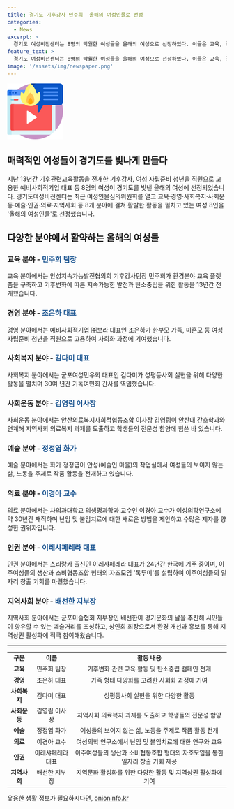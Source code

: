 ```yaml
---
title: 경기도 기후강사 민주희  올해의 여성인물로 선정
categories:
  - News
excerpt: >
  경기도 여성비전센터는 8명의 탁월한 여성들을 올해의 여성으로 선정하였다. 이들은 교육, 경영, 사회복지, 사회운동, 예술, 인권, 의료, 그리고 지역사회 등 8개 분야에서 활발한 활동을 펼치며 눈에 띄는 성과를 보였다. 이 중에는 기후관련 교육활동을 전개한 기후 강사, 여성 자립을 위해 노력하는 예비사회적기업 대표, 그리고 사회운동가, 화가, 교수, 인권 활동가, 지역사회 활성화에 기여한 분야 지부장이 포함되어 있다. 그들의 다양하고 탁월한 업적들이 경기도 여성인물심의위원회 및 여성비전센터에서 인정받아 큰 주목을 받고 있다. (문자수: 379)
feature_text: >
  경기도 여성비전센터는 8명의 탁월한 여성들을 올해의 여성으로 선정하였다. 이들은 교육, 경영, 사회복지, 사회운동, 예술, 인권, 의료, 그리고 지역사회 등 8개 분야에서 활발한 활동을 펼치며 눈에 띄는 성과를 보였다. 이 중에는 기후관련 교육활동을 전개한 기후 강사, 여성 자립을 위해 노력하는 예비사회적기업 대표, 그리고 사회운동가, 화가, 교수, 인권 활동가, 지역사회 활성화에 기여한 분야 지부장이 포함되어 있다. 그들의 다양하고 탁월한 업적들이 경기도 여성인물심의위원회 및 여성비전센터에서 인정받아 큰 주목을 받고 있다. (문자수: 379)
image: '/assets/img/newspaper.png'
---
```


<p><img src="/assets/img/news.png" alt="rentncar 속보" /></p>

<h2 data-ke-size="size26">매력적인 여성들이 경기도를 빛나게 만들다</h2>

<p data-ke-size="size16">지난 13년간 기후관련교육활동을 전개한 기후강사, 여성 자립준비 청년을 직원으로 고용한 예비사회적기업 대표 등 8명의 여성이 경기도를 빛낸 올해의 여성에 선정되었습니다. 경기도여성비전센터는 최근 여성인물심의위원회를 열고 교육·경영·사회복지·사회운동·예술·인권·의료·지역사회 등 8개 분야에 걸쳐 활발한 활동을 펼치고 있는 여성 8인을 '올해의 여성인물'로 선정했습니다.</p>

<h2 data-ke-size="size24">다양한 분야에서 활약하는 올해의 여성들</h2>

<h3 data-ke-size="size22">교육 분야 - <b><span style="color: #1a5490;">민주희 팀장</span></b></h3>

<p data-ke-size="size16">교육 분야에서는 안성지속가능발전협의회 기후강사팀장 민주희가 환경분야 교육 플랫폼을 구축하고 기후변화에 따른 지속가능한 발전과 탄소중립을 위한 활동을 13년간 전개했습니다.</p>

<h3 data-ke-size="size22">경영 분야 - <b><span style="color: #1a5490;">조은하 대표</span></b></h3>

<p data-ke-size="size16">경영 분야에서는 예비사회적기업 ㈜보라 대표인 조은하가 한부모 가족, 미혼모 등 여성 자립준비 청년을 직원으로 고용하여 사회화 과정에 기여했습니다.</p>

<h3 data-ke-size="size22">사회복지 분야 - <b><span style="color: #1a5490;">김다미 대표</span></b></h3>

<p data-ke-size="size16">사회복지 분야에서는 군포여성민우회 대표인 김다미가 성평등사회 실현을 위해 다양한 활동을 펼치며 30여 년간 기독여민회 간사를 역임했습니다.</p>

<h3 data-ke-size="size22">사회운동 분야 - <b><span style="color: #1a5490;">김영림 이사장</span></b></h3>

<p data-ke-size="size16">사회운동 분야에서는 안산의료복지사회적협동조합 이사장 김영림이 안산대 간호학과와 연계해 지역사회 의료복지 과제를 도출하고 학생들의 전문성 함양에 힘쓴 바 있습니다.</p>

<h3 data-ke-size="size22">예술 분야 - <b><span style="color: #1a5490;">정정엽 화가</span></b></h3>

<p data-ke-size="size16">예술 분야에서는 화가 정정엽이 안성(예술인 마을)의 작업실에서 여성들의 보이지 않는 삶, 노동을 주제로 작품 활동을 전개하고 있습니다.</p>

<h3 data-ke-size="size22">의료 분야 - <b><span style="color: #1a5490;">이경아 교수</span></b></h3>

<p data-ke-size="size16">의료 분야에서는 차의과대학교 의생명과학과 교수인 이경아 교수가 여성의학연구소에 약 30년간 재직하며 난임 및 불임치료에 대한 새로운 방법을 제안하고 수많은 제자를 양성한 권위자입니다.</p>

<h3 data-ke-size="size22">인권 분야 - <b><span style="color: #1a5490;">이레샤페레라 대표</span></b></h3>

<p data-ke-size="size16">인권 분야에서는 스리랑카 출신인 이레샤페레라 대표가 24년간 한국에 거주 중이며, 이주여성들의 생산과 소비협동조합 형태의 자조모임 '톡투미'를 설립하여 이주여성들의 일자리 창출 기회를 마련했습니다.</p>

<h3 data-ke-size="size22">지역사회 분야 - <b><span style="color: #1a5490;">배선한 지부장</span></b></h3>

<p data-ke-size="size16">지역사회 분야에서는 군포미술협회 지부장인 배선한이 경기문화의 날을 추진해 시민들이 향유할 수 있는 예술거리를 조성하고, 상인회 회장으로서 환경 개선과 홍보를 통해 지역상권 활성화에 적극 참여해왔습니다.</p>

<hr data-ke-size="size64" />

<table style="width: 100%;">
<tbody>
<tr>
<td style="text-align: center; height: 17px;"><b>구분</b></td>
<td style="text-align: center; height: 17px;"><b>이름</b></td>
<td style="text-align: center; height: 17px;"><b>활동 내용</b></td>
</tr>
<tr>
<td style="text-align: center; height: 17px;"><b>교육</b></td>
<td style="text-align: center; height: 17px;">민주희 팀장</td>
<td style="text-align: center; height: 17px;">기후변화 관련 교육 활동 및 탄소중립 캠페인 전개</td>
</tr>
<tr>
<td style="text-align: center; height: 17px;"><b>경영</b></td>
<td style="text-align: center; height: 17px;">조은하 대표</td>
<td style="text-align: center; height: 17px;">가족 형태 다양화를 고려한 사회화 과정에 기여</td>
</tr>
<tr>
<td style="text-align: center; height: 17px;"><b>사회복지</b></td>
<td style="text-align: center; height: 17px;">김다미 대표</td>
<td style="text-align: center; height: 17px;">성평등사회 실현을 위한 다양한 활동</td>
</tr>
<tr>
<td style="text-align: center; height: 17px;"><b>사회운동</b></td>
<td style="text-align: center; height: 17px;">김영림 이사장</td>
<td style="text-align: center; height: 17px;">지역사회 의료복지 과제를 도출하고 학생들의 전문성 함양</td>
</tr>
<tr>
<td style="text-align: center; height: 17px;"><b>예술</b></td>
<td style="text-align: center; height: 17px;">정정엽 화가</td>
<td style="text-align: center; height: 17px;">여성들의 보이지 않는 삶, 노동을 주제로 작품 활동 전개</td>
</tr>
<tr>
<td style="text-align: center; height: 17px;"><b>의료</b></td>
<td style="text-align: center; height: 17px;">이경아 교수</td>
<td style="text-align: center; height: 17px;">여성의학 연구소에서 난임 및 불임치료에 대한 연구와 교육</td>
</tr>
<tr>
<td style="text-align: center; height: 17px;"><b>인권</b></td>
<td style="text-align: center; height: 17px;">이레샤페레라 대표</td>
<td style="text-align: center; height: 17px;">이주여성들의 생산과 소비협동조합 형태의 자조모임을 통한 일자리 창출 기회 제공</td>
</tr>
<tr>
<td style="text-align: center; height: 17px;"><b>지역사회</b></td>
<td style="text-align: center; height: 17px;">배선한 지부장</td>
<td style="text-align: center; height: 17px;">지역문화 활성화를 위한 다양한 활동 및 지역상권 활성화에 기여</td>
</tr>
</tbody>
</table>
유용한 생활 정보가 필요하시다면, <a href="https://onioninfo.kr" rel="dofollow">onioninfo.kr</a>


